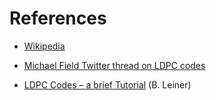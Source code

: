 

# References

* [Wikipedia](https://en.wikipedia.org/wiki/Low-density_parity-check_code)

* [Michael Field Twitter thread on LDPC codes](https://twitter.com/field_hamster/status/1356192140947148803)

* [LDPC Codes – a brief Tutorial](http://www.bernh.net/media/download/papers/ldpc.pdf) (B. Leiner)

